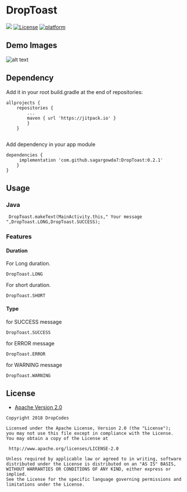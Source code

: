 # DropToast
[![](https://jitpack.io/v/sagargowda7/DropToast.svg)](https://jitpack.io/#sagargowda7/DropToast)
[![License](https://img.shields.io/badge/license-Apache%202-4EB1BA.svg?style=flat-square)](https://www.apache.org/licenses/LICENSE-2.0.html)
[![platform](https://img.shields.io/badge/platform-Android-yellow.svg)](https://www.android.com)

## Demo Images

![alt text](https://github.com/sagargowda7/DropToast/blob/master/images/image.jpg)

## Dependency

Add it in your root build.gradle at the end of repositories:

```
allprojects {
	repositories {
		...
		maven { url 'https://jitpack.io' }
		}
	}
  
  ```

Add dependency in your app module

```
dependencies {
	 implementation 'com.github.sagargowda7:DropToast:0.2.1'
	}
}
```

## Usage

### Java
```
 DropToast.makeText(MainActivity.this," Your message ",DropToast.LONG,DropToast.SUCCESS);
```
### Features

#### Duration 

For Long duration.
```
DropToast.LONG 
```
For short duration.
```
DropToast.SHORT
```

#### Type 

for SUCCESS message
```
DropToast.SUCCESS 
```
for ERROR message
```
DropToast.ERROR
```
for WARNING message
```
DropToast.WARNING
```



## License

* [Apache Version 2.0](http://www.apache.org/licenses/LICENSE-2.0.html)

```
Copyright 2018 DropCodes

Licensed under the Apache License, Version 2.0 (the "License");
you may not use this file except in compliance with the License.
You may obtain a copy of the License at

 http://www.apache.org/licenses/LICENSE-2.0

Unless required by applicable law or agreed to in writing, software
distributed under the License is distributed on an "AS IS" BASIS,
WITHOUT WARRANTIES OR CONDITIONS OF ANY KIND, either express or implied.
See the License for the specific language governing permissions and
limitations under the License.

